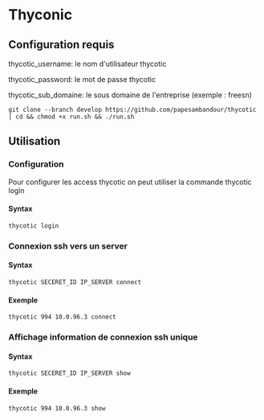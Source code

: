 # Thyconic 

## Configuration requis
thycotic_username: le nom d'utilisateur thycotic

thycotic_password: le mot de passe  thycotic

thycotic_sub_domaine: le sous domaine de l'entreprise (exemple : freesn)

``` 
git clone --branch develop https://github.com/papesambandour/thycotic | cd && chmod +x run.sh && ./run.sh

```

## Utilisation

### Configuration

Pour configurer les access thycotic on peut utiliser la commande thycotic login

#### Syntax
```
thycotic login
```

### Connexion ssh vers un server

#### Syntax
```
thycotic SECERET_ID IP_SERVER connect
```
#### Exemple
```
thycotic 994 10.0.96.3 connect
```

### Affichage information de connexion ssh unique

#### Syntax
```
thycotic SECERET_ID IP_SERVER show
```
#### Exemple
```
thycotic 994 10.0.96.3 show
```
